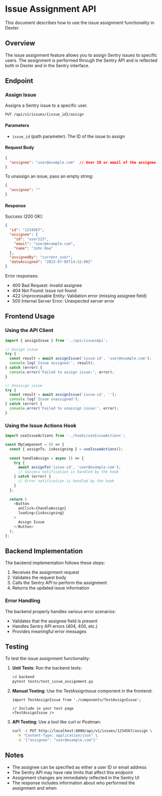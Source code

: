 # Issue Assignment API

This document describes how to use the issue assignment functionality in Dexter.

## Overview

The issue assignment feature allows you to assign Sentry issues to specific users. The assignment is performed through the Sentry API and is reflected both in Dexter and in the Sentry interface.

## Endpoint

### Assign Issue

Assigns a Sentry issue to a specific user.

```
PUT /api/v1/issues/{issue_id}/assign
```

#### Parameters

- `issue_id` (path parameter): The ID of the issue to assign

#### Request Body

```json
{
  "assignee": "user@example.com"  // User ID or email of the assignee
}
```

To unassign an issue, pass an empty string:
```json
{
  "assignee": ""
}
```

#### Response

Success (200 OK):
```json
{
  "id": "1234567",
  "assignee": {
    "id": "user123",
    "email": "user@example.com",
    "name": "John Doe"
  },
  "assignedBy": "current_user",
  "dateAssigned": "2023-07-05T14:32:00Z"
}
```

Error responses:
- 400 Bad Request: Invalid assignee
- 404 Not Found: Issue not found
- 422 Unprocessable Entity: Validation error (missing assignee field)
- 500 Internal Server Error: Unexpected server error

## Frontend Usage

### Using the API Client

```typescript
import { assignIssue } from '../api/issuesApi';

// Assign issue
try {
  const result = await assignIssue('issue-id', 'user@example.com');
  console.log('Issue assigned:', result);
} catch (error) {
  console.error('Failed to assign issue:', error);
}

// Unassign issue
try {
  const result = await assignIssue('issue-id', '');
  console.log('Issue unassigned');
} catch (error) {
  console.error('Failed to unassign issue:', error);
}
```

### Using the Issue Actions Hook

```typescript
import useIssueActions from '../hooks/useIssueActions';

const MyComponent = () => {
  const { assignTo, isAssigning } = useIssueActions();
  
  const handleAssign = async () => {
    try {
      await assignTo('issue-id', 'user@example.com');
      // Success notification is handled by the hook
    } catch (error) {
      // Error notification is handled by the hook
    }
  };
  
  return (
    <Button 
      onClick={handleAssign} 
      loading={isAssigning}
    >
      Assign Issue
    </Button>
  );
};
```

## Backend Implementation

The backend implementation follows these steps:

1. Receives the assignment request
2. Validates the request body
3. Calls the Sentry API to perform the assignment
4. Returns the updated issue information

### Error Handling

The backend properly handles various error scenarios:
- Validates that the assignee field is present
- Handles Sentry API errors (404, 400, etc.)
- Provides meaningful error messages

## Testing

To test the issue assignment functionality:

1. **Unit Tests**: Run the backend tests:
   ```bash
   cd backend
   pytest tests/test_issue_assignment.py
   ```

2. **Manual Testing**: Use the TestAssignIssue component in the frontend:
   ```tsx
   import TestAssignIssue from './components/TestAssignIssue';
   
   // Include in your test page
   <TestAssignIssue />
   ```

3. **API Testing**: Use a tool like curl or Postman:
   ```bash
   curl -X PUT http://localhost:8000/api/v1/issues/1234567/assign \
     -H "Content-Type: application/json" \
     -d '{"assignee": "user@example.com"}'
   ```

## Notes

- The assignee can be specified as either a user ID or email address
- The Sentry API may have rate limits that affect this endpoint
- Assignment changes are immediately reflected in the Sentry UI
- The response includes information about who performed the assignment and when
